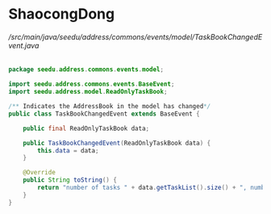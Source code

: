 # ShaocongDong
###### /src/main/java/seedu/address/commons/events/model/TaskBookChangedEvent.java
``` java
package seedu.address.commons.events.model;

import seedu.address.commons.events.BaseEvent;
import seedu.address.model.ReadOnlyTaskBook;

/** Indicates the AddressBook in the model has changed*/
public class TaskBookChangedEvent extends BaseEvent {

    public final ReadOnlyTaskBook data;

    public TaskBookChangedEvent(ReadOnlyTaskBook data) {
        this.data = data;
    }

    @Override
    public String toString() {
        return "number of tasks " + data.getTaskList().size() + ", number of tags " + data.getTagList().size();
    }
}
```
